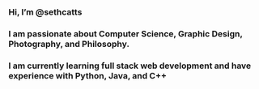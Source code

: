 ### Hi, I’m @sethcatts

### I am passionate about Computer Science, Graphic Design, Photography, and Philosophy. 

### I am currently learning full stack web development and have experience with Python, Java, and C++
<!---
sethcatts/sethcatts is a ✨ special ✨ repository because its `README.md` (this file) appears on your GitHub profile.
You can click the Preview link to take a look at your changes.
--->
